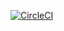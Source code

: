 [![CircleCI](https://circleci.com/gh/rhiroyuki/rhiroyuki.github.io.svg?style=svg)](https://circleci.com/gh/rhiroyuki/rhiroyuki.github.io)
